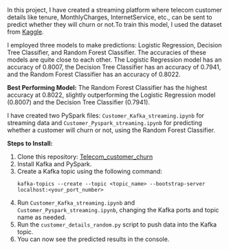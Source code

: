 In this project, I have created a streaming platform where telecom customer details like tenure, MonthlyCharges, InternetService, etc., can be sent to predict whether they will churn or not.To train this model, I used the dataset from [Kaggle](https://www.kaggle.com/datasets/blastchar/telco-customer-churn).

I employed three models to make predictions: Logistic Regression, Decision Tree Classifier, and Random Forest Classifier. The accuracies of these models are quite close to each other. The Logistic Regression model has an accuracy of 0.8007, the Decision Tree Classifier has an accuracy of 0.7941, and the Random Forest Classifier has an accuracy of 0.8022.

**Best Performing Model:** The Random Forest Classifier has the highest accuracy at 0.8022, slightly outperforming the Logistic Regression model (0.8007) and the Decision Tree Classifier (0.7941).

I have created two PySpark files: `Customer_Kafka_streaming.ipynb` for streaming data and `Customer_Pyspark_streaming.ipynb` for predicting whether a customer will churn or not, using the Random Forest Classifier.

**Steps to Install:**

1. Clone this repository: [Telecom_customer_churn](https://github.com/SrijaG29/Telecom_customer_churn.git)
2. Install Kafka and PySpark.
3. Create a Kafka topic using the following command:
   ```
   kafka-topics --create --topic <topic_name> --bootstrap-server localhost:<your_port_number>
   ```
4. Run `Customer_Kafka_streaming.ipynb` and `Customer_Pyspark_streaming.ipynb`, changing the Kafka ports and topic name as needed.
5. Run the `customer_details_random.py` script to push data into the Kafka topic.
6. You can now see the predicted results in the console.
